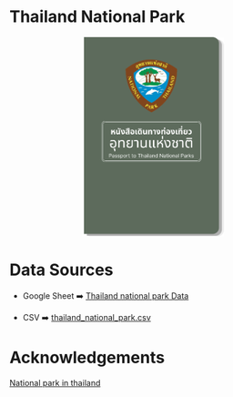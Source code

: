 # Thailand National Park
<!-- PROJECT LOGO -->
<p align="center">
  <a href="https://github.com/anuwatavis/thailand-national-park-passport">
   <img src="readme/passport.png" alt="Alt text" width="250" height="350" alt="Logo">
  </a>
</p>

# Data Sources
- Google Sheet
➡️ [Thailand national park Data](https://docs.google.com/spreadsheets/d/1LndYT5VX8lZQsjtQko5yoky9ri_UkXEmiGY__QIN_Bk/edit?usp=sharing)

- CSV
➡️ [thailand_national_park.csv](https://docs.google.com/spreadsheets/d/e/2PACX-1vQFUHODCeW0tq-ZAvJb6PoWxPBntEKaI3inZuOqL99EQAWrPl01Cs0v2jZPvXY8mCRPwi2G4lk1OuB6/pub?gid=125491161&single=true&output=csv)

# Acknowledgements
[National park in thailand](https://portal.dnp.go.th/Content/nationalpark?contentId=24757)
